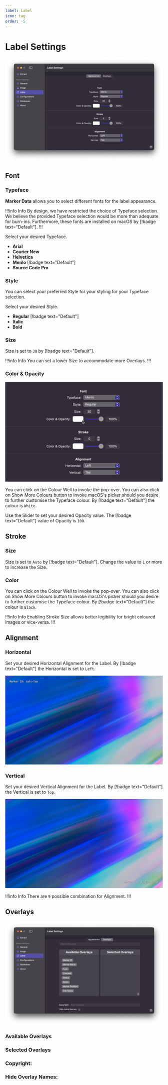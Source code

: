 ```yaml
---
label: Label
icon: tag
order: -5
---
```

# Label Settings

![Label Settings](/assets/md-label-settings.png)

## Font

### Typeface

**Marker Data** allows you to select different fonts for the label appearance.

!!!info Info
By design, we have restricted the choice of Typeface selection. We believe the provided Typeface selection would be more than adequate for burn-ins. Furthermore, these fonts are installed on macOS by [!badge text="Default"].
!!!

Select your desired Typeface.
- **Arial**
- **Courier New**
- **Helvetica**
- **Menlo** [!badge text="Default"]
- **Source Code Pro**

### Style

You can select your preferred Style for your styling for your Typeface selection.

Select your desired Style.
- **Regular** [!badge text="Default"]
- **Italic**
- **Bold**

### Size

Size is set to `30` by [!badge text="Default"].

!!!info Info
You can set a lower Size to accommodate more Overlays.
!!!

### Color & Opacity

![](/assets/md-label-settings_01.gif)

You can click on the Colour Well to invoke the pop-over. You can also click on Show More Colours button to invoke macOS's picker should you desire to further customise the Typeface colour. By [!badge text="Default"] the colour is `White`.

Use the Slider to set your desired Opacity value. The [!badge text="Default"] value of Opacity is `100`.

## Stroke

### Size

Size is set to `Auto` by [!badge text="Default"]. Change the value to `1` or more to increase the Size.

### Color

You can click on the Colour Well to invoke the pop-over. You can also click on Show More Colours button to invoke macOS's picker should you desire to further customise the Typeface colour. By [!badge text="Default"] the colour is `Black`.

!!!info Info
Enabling Stroke Size allows better legibility for bright coloured images or vice-versa.
!!!

## Alignment

### Horizontal

Set your desired Horizontal Alignment for the Label. By [!badge text="Default"] the Horizontal is set to `Left`.

![Horizontal set to Left, Vertical set to Top](/assets/md-label-settings_02.png)

### Vertical

Set your desired Vertical Alignment for the Label. By [!badge text="Default"] the Vertical is set to `Top`.

![Horizontal set to Right, Vertical set to Bottom](/assets/md-label-settings_03.png)

!!!info Info
There are `9` possible combination for Alignment.
!!!

## Overlays

![](/assets/md-label-overlays-settings.png)

### Available Overlays

### Selected Overlays

### Copyright:

### Hide Overlay Names:
